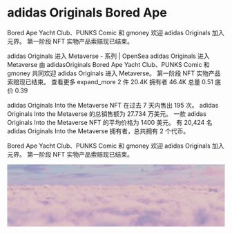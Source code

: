 # adidas Originals Bored Ape

Bored Ape Yacht Club、PUNKS Comic 和 gmoney 欢迎 adidas Originals 加入元界。 第一阶段 NFT 实物产品索赔现已结束。

adidas Originals 进入 Metaverse - 系列 | OpenSea adidas Originals 进入 Metaverse 由 adidasOriginals Bored Ape Yacht Club、PUNKS Comic 和 gmoney 共同欢迎 adidas Originals 进入 Metaverse。 第一阶段 NFT 实物产品索赔现已结束。 查看更多 expand_more 2 件 20.4K 拥有者 46.4K 总量 0.51 底价 0.39

adidas Originals Into the Metaverse NFT 在过去 7 天内售出 195 次。 adidas Originals Into the Metaverse 的总销售额为 27.734 万美元。 一款 adidas Originals Into the Metaverse NFT 的平均价格为 1400 美元。 有 20,424 名 adidas Originals Into the Metaverse 拥有者，总共拥有 2 个代币。

Bored Ape Yacht Club、PUNKS Comic 和 gmoney 欢迎 adidas Originals 加入元界。 第一阶段 NFT 实物产品索赔现已结束。

![unnamed](unnamed.jpg)
